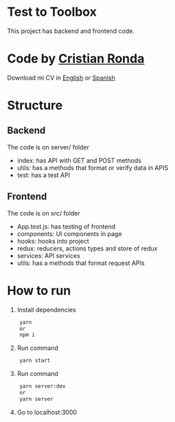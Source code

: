 # Test to Toolbox

This project has backend and frontend code.

# Code by [Cristian Ronda](https://cristian-ronda.tk/)

Download mi CV in [English](https://drive.google.com/file/d/1lNS7rxWYMPI0VZE_N6r-Tvcuf5A5DzLu/view?usp=sharing) or [Spanish](https://drive.google.com/file/d/1yqMxkDStiRhP4MTA_QC-zWoguQw1Lb9U/view?usp=sharing)

# Structure

## Backend

The code is on server/ folder

- index: has API with GET and POST methods
- utils: has a methods that format or verify data in APIS
- test: has a test API

## Frontend

The code is on src/ folder

- App.test.js: has testing of frontend
- components: UI components in page
- hooks: hooks into project
- redux: reducers, actions types and store of redux
- services: API services
- utils: has a methods that format request APIs

# How to run

1. Install dependencies

```bash
    yarn
    or
    npm i
```

2. Run command

```bash
    yarn start
```

3. Run command

```bash
    yarn server:dev
    or
    yarn server
```

4. Go to localhost:3000

